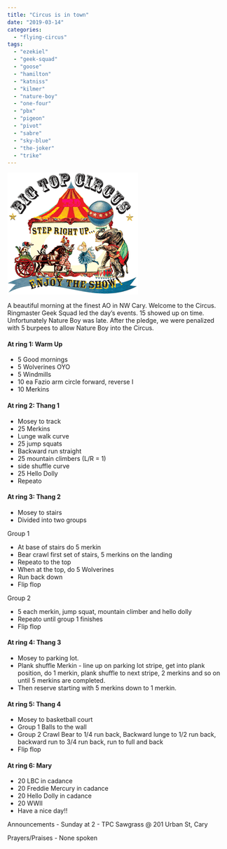 ```yaml
---
title: "Circus is in town"
date: "2019-03-14"
categories: 
  - "flying-circus"
tags: 
  - "ezekiel"
  - "geek-squad"
  - "goose"
  - "hamilton"
  - "katniss"
  - "kilmer"
  - "nature-boy"
  - "one-four"
  - "pbx"
  - "pigeon"
  - "pivot"
  - "sabre"
  - "sky-blue"
  - "the-joker"
  - "trike"
---
```


![](images/image.gif)

A beautiful morning at the finest AO in NW Cary. Welcome to the Circus. Ringmaster Geek Squad led the day’s events. 15 showed up on time. Unfortunately Nature Boy was late. After the pledge, we were penalized with 5 burpees to allow Nature Boy into the Circus.  

#### At ring 1: Warm Up

- 5 Good mornings
- 5 Wolverines OYO
- 5 Windmills
- 10 ea Fazio arm circle forward, reverse I
- 10 Merkins

#### At ring 2: Thang 1

- Mosey to track
- 25 Merkins
- Lunge walk curve
- 25 jump squats
- Backward run straight
- 25 mountain climbers (L/R = 1)
- side shuffle curve
- 25 Hello Dolly
- Repeato

#### At ring 3: Thang 2

- Mosey to stairs
- Divided into two groups

Group 1

- At base of stairs do 5 merkin
- Bear crawl first set of stairs, 5 merkins on the landing
- Repeato to the top
- When at the top, do 5 Wolverines
- Run back down
- Flip flop

Group 2

- 5 each merkin, jump squat, mountain climber and hello dolly
- Repeato until group 1 finishes
- Flip flop

#### At ring 4: Thang 3

- Mosey to parking lot.
- Plank shuffle Merkin - line up on parking lot stripe, get into plank position, do 1 merkin, plank shuffle to next stripe, 2 merkins and so on until 5 merkins are completed.
- Then reserve starting with 5 merkins down to 1 merkin.

#### At ring 5: Thang 4

- Mosey to basketball court
- Group 1 Balls to the wall
- Group 2 Crawl Bear to 1/4 run back, Backward lunge to 1/2 run back, backward run to 3/4 run back, run to full and back
- Flip flop

#### At ring 6: Mary

- 20 LBC in cadance
- 20 Freddie Mercury in cadance
- 20 Hello Dolly in cadance
- 20 WWII
- Have a nice day!!

Announcements - Sunday at 2 - TPC Sawgrass @ 201 Urban St, Cary

Prayers/Praises - None spoken
